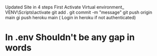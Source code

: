 Updated Site in 4 steps First Activate Virtual environment\_ VENV\Scripts\activate
git add .
git commit -m "message"
git push origin main
gi push heroku main ( Login in heroku if not authenticated)

# In .env Shouldn't be any gap in words
